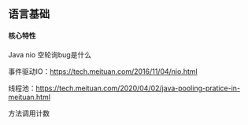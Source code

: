 ## 语言基础
#### 核心特性

Java nio 空轮询bug是什么

事件驱动IO：https://tech.meituan.com/2016/11/04/nio.html

线程池：https://tech.meituan.com/2020/04/02/java-pooling-pratice-in-meituan.html

方法调用计数